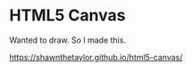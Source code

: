 HTML5 Canvas
=========
Wanted to draw. So I made this.

https://shawnthetaylor.github.io/html5-canvas/

